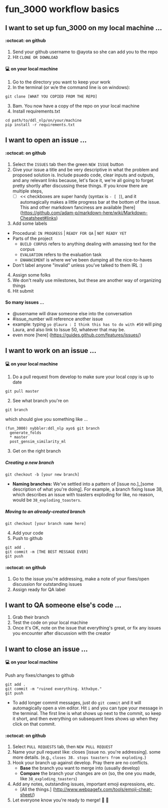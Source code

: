 # fun_3000 workflow basics

## I want to set up fun_3000 on my local machine ...
#### :octocat: on github
1. Send your github username to @ayota so she can add you to the repo
2. Hit `CLONE OR DOWNLOAD`

#### :computer: on your local machine
1. Go to the directory you want to keep your work
2. In the terminal (or w/e the command line is on windows):

 ```shell
 git clone [WHAT YOU COPIED FROM THE REPO]
 ```

3. Bam. You now have a copy of the repo on your local machine
4. Install requirements.txt 

 ```shell
 cd path/to/ddl_nlp/on/your/machine
 pip install -r requirements.txt
 ```

## I want to open an issue ...
#### :octocat: on github
1. Select the `ISSUES` tab then the green `NEW ISSUE` button
2. Give your issue a title and be very descriptive in what the problem and proposed solution is. Include psuedo code, clear inputs and outputs, and any relevant links because, let's face it, we're all going to forget pretty shortly after discussing these things. If you know there are multiple steps,
   - [ ] << checkboxes are super handy (syntax is ` - [ ] `), and it automagically makes a little progress bar at the bottom of the issue. This and other markdown fanciness are available [here] (https://github.com/adam-p/markdown-here/wiki/Markdown-Cheatsheet#links)
3. Add some labels
  * Procedural: `IN PROGRESS` | `READY FOR QA` | `NOT READY YET`
  * Parts of the project
      * `BUILD CORPUS` refers to anything dealing with amassing text for the corpus
      * `EVALUATION` refers to the evaluation task
      * `ENHANCEMENT` is where we've been dumping all the nice-to-haves
  * Don't label anyone "invalid" unless you've talked to them IRL :)
4. Assign some folks
5. We don't really use milestones, but these are another way of organizing things
6. Hit submit

#### So many issues ...
  * @username will draw someone else into the conversation
  * #issue_number will reference another issue
  * example: typing `yo @laura : I think this has to do with #50` will ping Laura, and also link to Issue 50, whatever that may be.
  * even more [here] (https://guides.github.com/features/issues/)

## I want to work on an issue ...

#### :computer: on your local machine
1. Do a pull request from develop to make sure your local copy is up to date
 
 ```shell
 git pull master
 ```

2. See what branch you're on
 
 ```shell
 git branch
 ```

which should give you something like ...
 
 ```shell
 (fun_3000) nybbler:ddl_nlp ayo$ git branch
   generate_folds
   * master
   post_gensim_similarity_ml
 ```

3. Get on the right branch

##### Creating a new branch

 ```shell
 git checkout -b [your new branch]
 ```
* **Naming branches:** We've settled into a pattern of [issue no.]_[some description of what you're doing]. For example, a branch fixing Issue 38, which describes an issue with toasters exploding for like, no reason, would be `38_exploding_toasters`.

##### Moving to an already-created branch
 ```shell
 git checkout [your branch name here]
 ```

4. Add your code
5. Push to github
 ```shell
 git add .
 git commit -m [THE BEST MESSAGE EVER]
 git push
 ```

#### :octocat: on github
1. Go to the issue you're addressing, make a note of your fixes/open discussion for outstanding issues
2. Assign ready for QA label


## I want to QA someone else's code ...
1. Grab their branch
2. Test the code on your local machine
3. Once it's OK, note on the issue that everything's great, or fix any issues you encounter after discussion with the creator

## I want to close an issue ...
#### :computer: on your local machine
Push any fixes/changes to github
 ```shell
 git add .
 git commit -m "ruined everything. kthxbye."
 git push
 ```
* To add longer commit messages, just do `git commit` and it will automagically open a vim editor. Hit `i` and you can type your message in the terminal. The first line is what shows up next to the commit, so keep it short, and then everything on subsequent lines shows up when they click on that commit.

#### :octocat: on github
1. Select `PULL REQUESTS` tab, then `NEW PULL REQUEST`
2. Name your pull request like: closes [issue no. you're addressing]. some more details. (e.g., `closes 38. stops toasters from exploding.`)
3. Hook your branch up against develop. Pray there are no conflicts.
   * **Base** the branch you want to merge into (usually develop)
   * **Compare** the branch your changes are on (so, the one you made, like `38_exploding_toasters`)
4. Add any notes, outstanding issues, important emoji expressions, etc. 
   * [All the things.] (http://www.webpagefx.com/tools/emoji-cheat-sheet/)
5. Let everyone know you're ready to merge! :tada: :tada:
